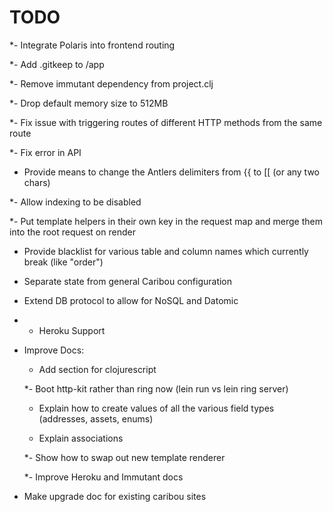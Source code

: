 # TODO

*- Integrate Polaris into frontend routing

*- Add .gitkeep to /app

*- Remove immutant dependency from project.clj

*- Drop default memory size to 512MB

*- Fix issue with triggering routes of different HTTP methods from the same route

*- Fix error in API

- Provide means to change the Antlers delimiters from {{ to [[ (or any two chars)

*- Allow indexing to be disabled

*- Put template helpers in their own key in the request map and merge them into the root request on render

- Provide blacklist for various table and column names which currently break (like "order")

- Separate state from general Caribou configuration

- Extend DB protocol to allow for NoSQL and Datomic

* - Heroku Support

- Improve Docs:

    - Add section for clojurescript

    *- Boot http-kit rather than ring now (lein run vs lein ring server)

    - Explain how to create values of all the various field types (addresses, assets, enums)

    - Explain associations

    *- Show how to swap out new template renderer

    *- Improve Heroku and Immutant docs

- Make upgrade doc for existing caribou sites
